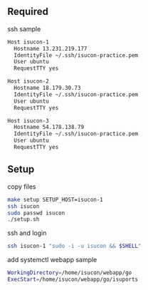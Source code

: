 ## Required

ssh sample

```bash
Host isucon-1
  Hostname 13.231.219.177
  IdentityFile ~/.ssh/isucon-practice.pem
  User ubuntu
  RequestTTY yes

Host isucon-2
  Hostname 18.179.30.73
  IdentityFile ~/.ssh/isucon-practice.pem
  User ubuntu
  RequestTTY yes

Host isucon-3
  Hostname 54.178.138.79
  IdentityFile ~/.ssh/isucon-practice.pem
  User ubuntu
  RequestTTY yes
```

## Setup

copy files


```bash
make setup SETUP_HOST=isucon-1
ssh isucon
sudo passwd isucon
./setup.sh
```

ssh and login

```bash
ssh isucon-1 "sudo -i -u isucon && $SHELL"
```

add systemctl webapp sample

```bash
WorkingDirectory=/home/isucon/webapp/go
ExecStart=/home/isucon/webapp/go/isuports
```
